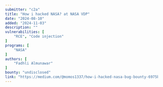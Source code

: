```yaml
---
submitter: "c2a"
title: "How i hacked NASA? at NASA VDP"
date: "2024-08-10"
added: "2024-11-03"
description: ""
vulnerabilities: [
    "RCE", "Code injection"
]
programs: [
    "NASA"
]
authors: [
    "Fadhli Almunawar"
]
bounty: "undisclosed"
link: "https://medium.com/@momos1337/how-i-hacked-nasa-bug-bounty-6975b833eb45"
---
```




